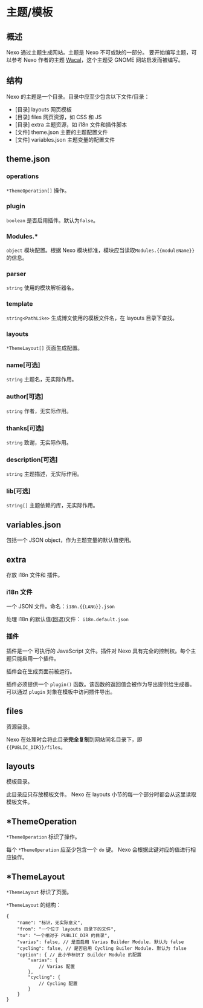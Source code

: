# 主题/模板

## 概述

Nexo 通过主题生成网站。主题是 Nexo 不可或缺的一部分。 要开始编写主题，可以参考 Nexo 作者的主题 [Wacal](//github.com/0xarch/nexo-theme-wacal)，这个主题受 GNOME 网站启发而被编写。

## 结构

Nexo 的主题是一个目录。目录中应至少包含以下文件/目录：

* [目录] layouts 网页模板
* [目录] files 网页资源，如 CSS 和 JS
* [目录] extra 主题资源，如 i18n 文件和插件脚本
* [文件] theme.json 主要的主题配置文件
* [文件] variables.json 主题变量的配置文件

## theme.json

### operations
`*ThemeOperation[]` 操作。

### plugin
`boolean` 是否启用插件。默认为`false`。

### Modules.*
`object` 模块配置。根据 Nexo 模块标准，模块应当读取`Modules.{{moduleName}}`的信息。

### parser
`string` 使用的模块解析器名。

### template
`string<PathLike>` 生成博文使用的模板文件名，在 layouts 目录下查找。

### layouts
`*ThemeLayout[]` 页面生成配置。 

### name[可选]
`string` 主题名，无实际作用。

### author[可选]
`string` 作者，无实际作用。

### thanks[可选]
`string` 致谢，无实际作用。

### description[可选]
`string` 主题描述，无实际作用。

### lib[可选]
`string[]` 主题依赖的库，无实际作用。

## variables.json

包括一个 JSON object，作为主题变量的默认值使用。

## extra

存放 i18n 文件和 插件。

### i18n 文件

一个 JSON 文件。命名：`i18n.{{LANG}}.json`

处理 i18n 的默认值(回退)文件： `i18n.default.json`

### 插件

插件是一个 可执行的 JavaScript 文件。插件对 Nexo 具有完全的控制权。每个主题只能启用一个插件。

插件会在生成页面前被运行。

插件必须提供一个 `plugin()` 函数。该函数的返回值会被作为导出提供给生成器。可以通过 `plugin` 对象在模板中访问插件导出。

## files

资源目录。

Nexo 在处理时会将此目录**完全复制**到网站同名目录下，即 `{{PUBLIC_DIR}}/files`。

## layouts

模板目录。

此目录应只存放模板文件。 Nexo 在 layouts 小节的每一个部分时都会从这里读取模板文件。 

## *ThemeOperation

`*ThemeOperation` 标识了操作。

每个 `*ThemeOperation` 应至少包含一个 `do` 键。 Nexo 会根据此键对应的值进行相应操作。

## *ThemeLayout

`*ThemeLayout` 标识了页面。

`*ThemeLayout` 的结构：

```jsonc
{
    "name": "标识，无实际意义",
    "from": "一个位于 layouts 目录下的文件",
    "to": "一个相对于 PUBLIC_DIR 的目录",
    "varias": false, // 是否启用 Varias Builder Module. 默认为 false
    "cycling": false, // 是否启用 Cycling Builer Module. 默认为 false
    "option": { // 此小节标识了 Builder Module 的配置
        "varias": {
            // Varias 配置
        },
        "cycling": {
            // Cycling 配置
        }
    }
}
```